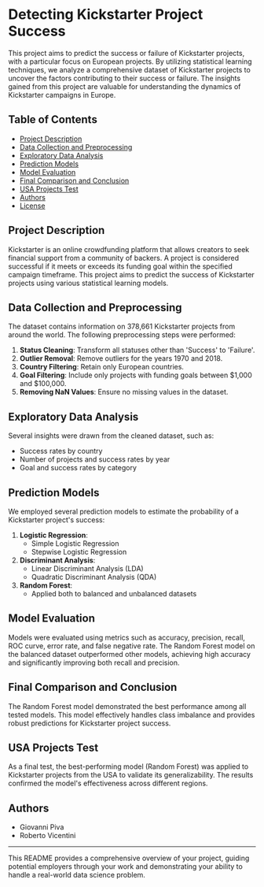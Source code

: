 # Detecting Kickstarter Project Success

This project aims to predict the success or failure of Kickstarter projects, with a particular focus on European projects. By utilizing statistical learning techniques, we analyze a comprehensive dataset of Kickstarter projects to uncover the factors contributing to their success or failure. The insights gained from this project are valuable for understanding the dynamics of Kickstarter campaigns in Europe.

## Table of Contents

- [Project Description](#project-description)
- [Data Collection and Preprocessing](#data-collection-and-preprocessing)
- [Exploratory Data Analysis](#exploratory-data-analysis)
- [Prediction Models](#prediction-models)
- [Model Evaluation](#model-evaluation)
- [Final Comparison and Conclusion](#final-comparison-and-conclusion)
- [USA Projects Test](#usa-projects-test)
- [Authors](#authors)
- [License](#license)

## Project Description

Kickstarter is an online crowdfunding platform that allows creators to seek financial support from a community of backers. A project is considered successful if it meets or exceeds its funding goal within the specified campaign timeframe. This project aims to predict the success of Kickstarter projects using various statistical learning models.

## Data Collection and Preprocessing

The dataset contains information on 378,661 Kickstarter projects from around the world. The following preprocessing steps were performed:

1. **Status Cleaning**: Transform all statuses other than 'Success' to 'Failure'.
2. **Outlier Removal**: Remove outliers for the years 1970 and 2018.
3. **Country Filtering**: Retain only European countries.
4. **Goal Filtering**: Include only projects with funding goals between $1,000 and $100,000.
5. **Removing NaN Values**: Ensure no missing values in the dataset.

## Exploratory Data Analysis

Several insights were drawn from the cleaned dataset, such as:

- Success rates by country
- Number of projects and success rates by year
- Goal and success rates by category

## Prediction Models

We employed several prediction models to estimate the probability of a Kickstarter project's success:

1. **Logistic Regression**:
   - Simple Logistic Regression
   - Stepwise Logistic Regression
2. **Discriminant Analysis**:
   - Linear Discriminant Analysis (LDA)
   - Quadratic Discriminant Analysis (QDA)
3. **Random Forest**:
   - Applied both to balanced and unbalanced datasets

## Model Evaluation

Models were evaluated using metrics such as accuracy, precision, recall, ROC curve, error rate, and false negative rate. The Random Forest model on the balanced dataset outperformed other models, achieving high accuracy and significantly improving both recall and precision.

## Final Comparison and Conclusion

The Random Forest model demonstrated the best performance among all tested models. This model effectively handles class imbalance and provides robust predictions for Kickstarter project success.

## USA Projects Test

As a final test, the best-performing model (Random Forest) was applied to Kickstarter projects from the USA to validate its generalizability. The results confirmed the model's effectiveness across different regions.

## Authors

- Giovanni Piva
- Roberto Vicentini

---

This README provides a comprehensive overview of your project, guiding potential employers through your work and demonstrating your ability to handle a real-world data science problem.
